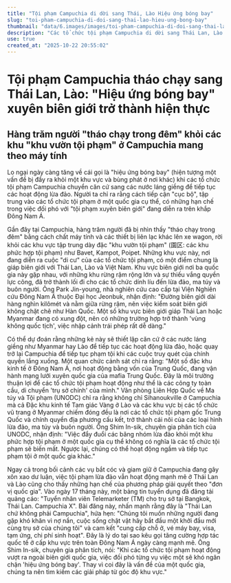 ```yaml
---
title: "Tội phạm Campuchia di dời sang Thái, Lào Hiệu ứng bóng bay"
slug: "toi-pham-campuchia-di-doi-sang-thai-lao-hieu-ung-bong-bay"
thumbnail: "data/6.images/images/toi-pham-campuchia-di-doi-sang-thai-lao-hieu-ung-bong-bay.webp"
description: "Các tổ chức tội phạm Campuchia di dời sang Thái Lan, Lào khi bị truy quét, tạo 'hiệu ứng bóng bay' và cho thấy nhu cầu cấp thiết về hợp tác khu vực để đối phó tội phạm xuyên biên giới."
use: true
created_at: "2025-10-22 20:55:02"
---
```


# Tội phạm Campuchia tháo chạy sang Thái Lan, Lào: "Hiệu ứng bóng bay" xuyên biên giới trở thành hiện thực

## Hàng trăm người "tháo chạy trong đêm" khỏi các khu "khu vườn tội phạm" ở Campuchia mang theo máy tính

Lo ngại ngày càng tăng về cái gọi là "hiệu ứng bóng bay" (hiện tượng một vấn đề bị đẩy ra khỏi một khu vực và bùng phát ở nơi khác) khi các tổ chức tội phạm Campuchia chuyển căn cứ sang các nước láng giềng để tiếp tục các hoạt động lừa đảo. Người ta chỉ ra rằng cách tiếp cận "cục bộ", tập trung vào các tổ chức tội phạm ở một quốc gia cụ thể, có những hạn chế trong việc đối phó với "tội phạm xuyên biên giới" đang diễn ra trên khắp Đông Nam Á.

Gần đây tại Campuchia, hàng trăm người đã bị nhìn thấy "tháo chạy trong đêm" bằng cách chất máy tính và các thiết bị liên lạc khác lên xe wagon, rời khỏi các khu vực tập trung dày đặc "khu vườn tội phạm" (園区: các khu phức hợp tội phạm) như Bavet, Kampot, Poipet. Những khu vực này, nơi đang diễn ra cuộc "di cư" của các tổ chức tội phạm, có một điểm chung là giáp biên giới với Thái Lan, Lào và Việt Nam. Khu vực biên giới nơi ba quốc gia này gặp nhau, với những khu rừng rậm rộng lớn và sự thiếu vắng quyền lực công, đã trở thành lối đi cho các tổ chức dính líu đến lừa đảo, ma túy và buôn người. Ông Park Jin-young, nhà nghiên cứu cao cấp tại Viện Nghiên cứu Đông Nam Á thuộc Đại học Jeonbuk, nhận định: "Đường biên giới dài hàng nghìn kilômét và nằm giữa rừng rậm, nên việc kiểm soát biên giới không chặt chẽ như Hàn Quốc. Một số khu vực biên giới giáp Thái Lan hoặc Myanmar đang có xung đột, nên có những trường hợp trở thành 'vùng không quốc tịch', việc nhập cảnh trái phép rất dễ dàng."

Có thể dự đoán rằng những kẻ này sẽ thiết lập căn cứ ở các nước láng giềng như Myanmar hay Lào để tiếp tục các hoạt động lừa đảo, hoặc quay trở lại Campuchia để tiếp tục phạm tội khi các cuộc truy quét của chính quyền lắng xuống. Một quan chức cảnh sát chỉ ra rằng: "Một số đặc khu kinh tế ở Đông Nam Á, nơi hoạt động bằng vốn của Trung Quốc, đang vận hành mạng lưới xuyên quốc gia của mafia Trung Quốc. Đây là môi trường thuận lợi để các tổ chức tội phạm hoạt động như thể là các công ty toàn cầu, di chuyển 'trụ sở chính' của mình." Văn phòng Liên Hợp Quốc về Ma túy và Tội phạm (UNODC) chỉ ra rằng không chỉ Sihanoukville ở Campuchia mà cả Đặc khu kinh tế Tam giác Vàng ở Lào và các khu vực bị các tổ chức vũ trang ở Myanmar chiếm đóng đều là nơi các tổ chức tội phạm gốc Trung Quốc và chính quyền địa phương cấu kết, trở thành cái nôi của các loại hình lừa đảo, ma túy và buôn người. Ông Shim In-sik, chuyên gia phân tích của UNODC, nhận định: "Việc đẩy đuổi các băng nhóm lừa đảo khỏi một khu phức hợp tội phạm ở một quốc gia cụ thể không có nghĩa là các tổ chức tội phạm sẽ biến mất. Ngược lại, chúng có thể hoạt động ngầm và tiếp tục phạm tội ở một quốc gia khác."

Ngay cả trong bối cảnh các vụ bắt cóc và giam giữ ở Campuchia đang gây xôn xao dư luận, việc tội phạm lừa đảo vẫn hoạt động mạnh mẽ ở Thái Lan và Lào cũng cho thấy những hạn chế của phương pháp giải quyết theo "đơn vị quốc gia". Vào ngày 17 tháng này, một bảng tin tuyển dụng đã đăng tải quảng cáo: "Tuyển nhân viên Telemarketer (TM) cho trụ sở tại Bangkok, Thái Lan. Campuchia X". Bài đăng này, nhấn mạnh rằng đây là "Thái Lan chứ không phải Campuchia", hứa hẹn: "Chúng tôi muốn những người đang gặp khó khăn vì nợ nần, cuộc sống chật vật hãy bắt đầu một khởi đầu mới cùng trụ sở của chúng tôi" và cam kết "cung cấp chỗ ở, vé máy bay, visa, tạm ứng, chi phí sinh hoạt". Đây là lý do tại sao kêu gọi tăng cường hợp tác quốc tế ở cấp khu vực trên toàn Đông Nam Á ngày càng mạnh mẽ. Ông Shim In-sik, chuyên gia phân tích, nói: "Khi các tổ chức tội phạm hoạt động vượt ra ngoài biên giới quốc gia, việc đối phó từng vụ việc một sẽ khó ngăn chặn 'hiệu ứng bóng bay'. Thay vì coi đây là vấn đề của một quốc gia, chúng ta nên tìm kiếm các giải pháp từ góc độ khu vực."